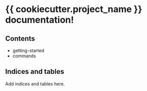 # {{ cookiecutter.project_name }} documentation!

## Contents

- getting-started
- commands



## Indices and tables

Add indices and tables here.
